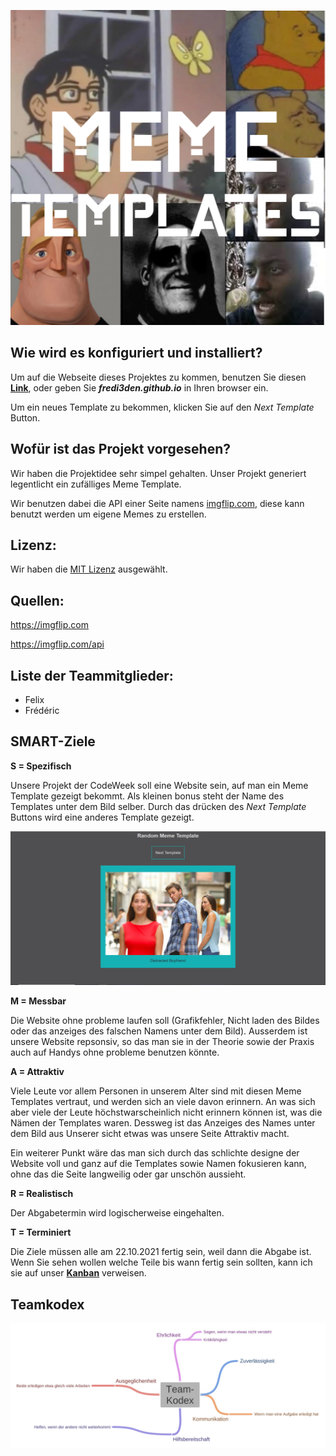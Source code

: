 <p align="center">
    <img src=pictures/logo.png>
</p>

## Wie wird es konfiguriert und installiert?
Um auf die Webseite dieses Projektes zu kommen, benutzen Sie diesen [**Link**](https://fredi3den.github.io), oder geben Sie ***fredi3den.github.io*** in Ihren browser ein.

Um ein neues Template zu bekommen, klicken Sie auf den *Next Template* Button.

## Wofür ist das Projekt vorgesehen?
Wir haben die Projektidee sehr simpel gehalten.
Unser Projekt generiert legentlicht ein zufälliges Meme Template.

Wir benutzen dabei die API einer Seite namens [imgflip.com](imgflip.com), diese kann benutzt werden um eigene Memes zu erstellen.

## Lizenz:
Wir haben die [MIT Lizenz](https://github.com/fredi3den/fredi3den.github.io/blob/main/LICENSE) ausgewählt.

## Quellen:
 https://imgflip.com 
 
 https://imgflip.com/api 

## Liste der Teammitglieder:
 * Felix
 * Frédéric

## SMART-Ziele
**S = Spezifisch** 

Unsere Projekt der CodeWeek soll eine Website sein, auf man ein Meme Template gezeigt bekommt. Als kleinen bonus steht der Name des Templates unter dem Bild selber. Durch das drücken des *Next Template* Buttons wird eine anderes Template gezeigt.

<p align="center">
    <img src=pictures/Website.PNG>
</p>

**M = Messbar**

Die Website ohne probleme laufen soll (Grafikfehler, Nicht laden des Bildes oder das anzeiges des falschen Namens unter dem Bild). Ausserdem ist unsere Website repsonsiv, so das man sie in der Theorie sowie der Praxis auch auf Handys ohne probleme benutzen könnte.

**A = Attraktiv**

Viele Leute vor allem Personen in unserem Alter sind mit diesen Meme Templates vertraut, und werden sich an viele davon erinnern. An was sich aber viele der Leute höchstwarscheinlich nicht erinnern können ist, was die Nämen der Templates waren. Dessweg ist das Anzeiges des Names unter dem Bild aus Unserer sicht etwas was unsere Seite Attraktiv macht. 

Ein weiterer Punkt wäre das man sich durch das schlichte designe der Website voll und ganz auf die Templates sowie Namen fokusieren kann, ohne das die Seite langweilig oder gar unschön aussieht.

**R = Realistisch**

Der Abgabetermin wird logischerweise eingehalten. 

**T = Terminiert**

Die Ziele müssen alle am 22.10.2021 fertig sein, weil dann die Abgabe ist.\
Wenn Sie sehen wollen welche Teile bis wann fertig sein sollten, kann ich sie auf unser [**Kanban**](https://github.com/fredi3den/fredi3den.github.io/projects/2) verweisen.

## Teamkodex
<p align="center">
    <img src=pictures/Team-Kodex.jpg>
</p>
